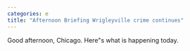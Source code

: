 ```yaml
---
categories: e
title: "Afternoon Briefing Wrigleyville crime continues"
---
```

Good afternoon, Chicago. Here"s what is happening today.